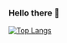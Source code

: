 ### Hello there 👋

<!--
[![Anurag's GitHub stats](https://github-readme-stats.vercel.app/api?username=mawni&count_private=true&theme=react&show_icons=true&hide=issues,stars)](https://github.com/anuraghazra/github-readme-stats)
-->

[![Top Langs](https://github-readme-stats.vercel.app/api/top-langs/?username=mawni&langs_count=8&layout=compact&theme=react)](https://github.com/anuraghazra/github-readme-stats)

<!--
**mawni/mawni** is a ✨ _special_ ✨ repository because its `README.md` (this file) appears on your GitHub profile.

Here are some ideas to get you started:

- 🔭 I’m currently working on ...
- 🌱 I’m currently learning ...
- 👯 I’m looking to collaborate on ...
- 🤔 I’m looking for help with ...
- 💬 Ask me about ...
- 📫 How to reach me: ...
- 😄 Pronouns: ...
- ⚡ Fun fact: ...
-->
